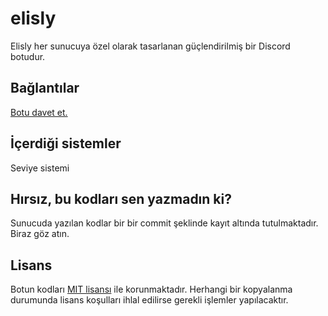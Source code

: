 # elisly
Elisly her sunucuya özel olarak tasarlanan güçlendirilmiş bir Discord botudur.

## Bağlantılar
[Botu davet et.](https://discord.com/oauth2/authorize?client_id=808007997044293662&permissions=8&scope=bot)

## İçerdiği sistemler
Seviye sistemi

## Hırsız, bu kodları sen yazmadın ki?
Sunucuda yazılan kodlar bir bir commit şeklinde kayıt altında tutulmaktadır. Biraz göz atın.

## Lisans
Botun kodları [MIT lisansı](https://github.com/acarkh/elisly/blob/main/LICENSE) ile korunmaktadır. Herhangi bir kopyalanma durumunda lisans koşulları ihlal edilirse gerekli işlemler yapılacaktır.
